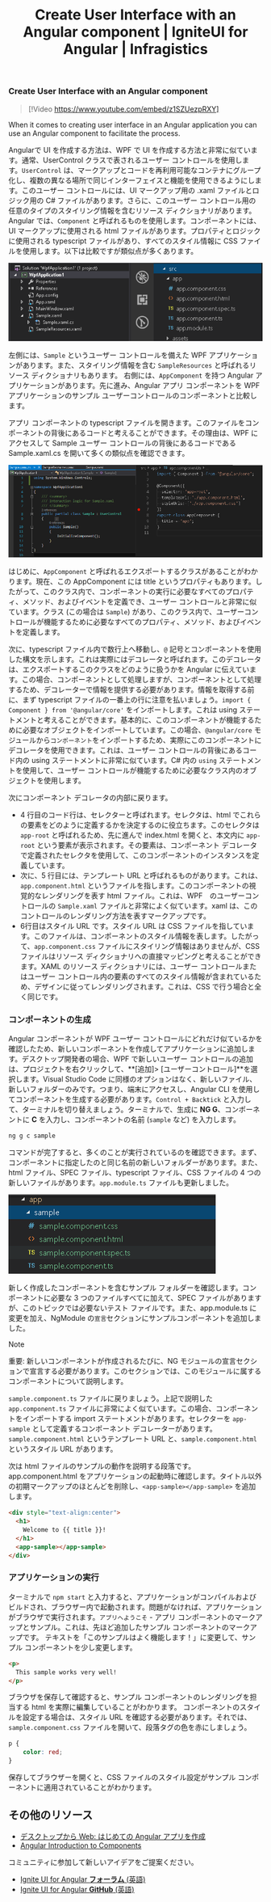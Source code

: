 ﻿---
title: Create User Interface with an Angular component | IgniteUI for Angular | Infragistics
_description: Learn how to create user interface using an Angular component when you migrate from WPF to Angular.
_keywords: angular component, ignite ui for angular, infragistics
_language: ja
---

### Create User Interface with an Angular component

> [!Video https://www.youtube.com/embed/z1SZUezpRXY]

When it comes to creating user interface in an Angular application you can use an Angular component to facilitate the process.

Angularで UI を作成する方法は、WPF で UI を作成する方法と非常に似ています。通常、UserControl クラスで表されるユーザー コントロールを使用します。`UserControl` は、マークアップとコードを再利用可能なコンテナにグループ化し、複数の異なる場所で同じインターフェイスと機能を使用できるようにします。このユーザー コントロールには、UI マークアップ用の .xaml ファイルとロジック用の C# ファイルがあります。さらに、このユーザー コントロール用の任意のタイプのスタイリング情報を含むリソース ディクショナリがあります。Angular では、`Component` と呼ばれるものを使用します。コンポーネントには、UI マークアップに使用される html ファイルがあります。プロパティとロジックに使用される typescript ファイルがあり、すべてのスタイル情報に CSS ファイルを使用します。以下は比較ですが類似点が多くあります。

<img src="../../../images/general/component_structure.png" />

左側には、`Sample` というユーザー コントロールを備えた WPF アプリケーションがあります。また、スタイリング情報を含む `SampleResources` と呼ばれるリソース ディクショナリもあります。
右側には、`AppComponent` を持つ Angular アプリケーションがあります。先に進み、Angular アプリ コンポーネントを WPF アプリケーションのサンプル ユーザーコントロールのコンポーネントと比較します。

アプリ コンポーネントの typescript ファイルを開きます。このファイルをコンポーネントの背後にあるコードと考えることができます。その理由は、WPF にアクセスして Sample ユーザー コントロールの背後にあるコードである Sample.xaml.cs を開いて多くの類似点を確認できます。

<img src="../../../images/general/component_code_behind.png" />

はじめに、`AppComponent` と呼ばれるエクスポートするクラスがあることがわかります。現在、この AppComponent には title というプロパティもあります。したがって、このクラス内で、コンポーネントの実行に必要なすべてのプロパティ、メソッド、およびイベントを定義でき、ユーザー コントロールと非常に似ています。クラス (この場合は `Sample`) があり、このクラス内で、ユーザーコントロールが機能するために必要なすべてのプロパティ、メソッド、およびイベントを定義します。

次に、typescript ファイル内で数行上へ移動し、`@` 記号とコンポーネントを使用した構文を示します。これは実際にはデコレータと呼ばれます。このデコレータは、エクスポートするこのクラスをどのように扱うかを Angular に伝えています。この場合、コンポーネントとして処理しますが、コンポーネントとして処理するため、デコレーターで情報を提供する必要があります。情報を取得する前に、まず typescript ファイルの一番上の行に注意を払いましょう。`import { Component } from '@angular/core'` をインポートします。これは using ステートメントと考えることができます。基本的に、このコンポーネントが機能するために必要なオブジェクトをインポートしています。この場合、`@angular/core` モジュールから`コンポーネント`をインポートするため、実際にこのコンポーネントにデコレータを使用できます。これは、ユーザー コントロールの背後にあるコード内の using ステートメントに非常に似ています。C# 内の `using` ステートメントを使用して、ユーザー コントロールが機能するために必要なクラス内のオブジェクトを使用します。

次にコンポーネント デコレータの内部に戻ります。
 - 4 行目のコード行は、セレクターと呼ばれます。セレクタは、html でこれらの要素をどのように定義するかを決定するのに役立ちます。このセレクタは `app-root` と呼ばれるため、先に進んで index.html を開くと、本文内に `app-root` という要素が表示されます。その要素は、コンポーネント デコレータで定義されたセレクタを使用して、このコンポーネントのインスタンスを定義しています。
 - 次に、5 行目には、テンプレート URL と呼ばれるものがあります。これは、`app.component.html` というファイルを指します。このコンポーネントの視覚的なレンダリングを表す html ファイル。これは、WPF　のユーザーコントロールの `Sample.xaml` ファイルと非常によく似ています。xaml は、このコントロールのレンダリング方法を表すマークアップです。
 - 6行目はスタイル URL です。スタイル URL は CSS ファイルを指しています。このファイルは、コンポーネントのスタイル情報を表します。したがって、`app.component.css` ファイルにスタイリング情報はありませんが、CSS ファイルはリソース ディクショナリへの直接マッピングと考えることができます。XAML のリソース ディクショナリには、ユーザー コントロールまたはユーザー コントロール内の要素のすべてのスタイル情報が含まれているため、デザインに従ってレンダリングされます。これは、CSS で行う場合と全く同じです。

### コンポーネントの生成

Angular コンポーネントが WPF ユーザー コントロールにどれだけ似ているかを確認したため、新しいコンポーネントを作成してアプリケーションに追加します。デスクトップ開発者の場合、WPF で新しいユーザー コントロールの追加は、プロジェクトを右クリックして、**[追加]> [ユーザーコントロール]**を選択します。Visual Studio Code に同様のオプションはなく、新しいファイル、新しいフォルダーのみです。つまり、端末にアクセスし、Angular CLI を使用してコンポーネントを生成する必要があります。`Control + Backtick` と入力して、ターミナルを切り替えましょう。ターミナルで、生成に **NG G**、コンポーネントに **C** を入力し、コンポーネントの名前 (`sample` など) を入力します。

```cmd
ng g c sample
```

コマンドが完了すると、多くのことが実行されているのを確認できます。まず、コンポーネントに指定したのと同じ名前の新しいフォルダーがあります。また、html ファイル、SPEC ファイル、typescript ファイル、CSS ファイルの 4 つの新しいファイルがあります。`app.module.ts` ファイルも更新しました。

<img src="../../../images/general/sample_component.png" />

新しく作成したコンポーネントを含むサンプル フォルダーを確認します。コンポーネントに必要な 3 つのファイルすべてに加えて、SPEC ファイルがありますが、このトピックでは必要ないテスト ファイルです。また、app.module.ts に変更を加え、NgModule の`宣言`セクションにサンプルコンポーネントを追加しました。
> [!NOTE]
> 重要: 新しいコンポーネントが作成されるたびに、NG モジュールの宣言セクションで宣言する必要があります。このセクションでは、このモジュールに属するコンポーネントについて説明します。

`sample.component.ts` ファイルに戻りましょう。上記で説明した `app.component.ts` ファイルに非常によく似ています。この場合、コンポーネントをインポートする import ステートメントがあります。セレクターを `app-sample` として定義するコンポーネント デコレーターがあります。`sample.component.html` というテンプレート URL と、`sample.component.html` というスタイル URL があります。

次は html ファイルのサンプルの動作を説明する段落です。app.component.html をアプリケーションの起動時に確認します。タイトル以外の初期マークアップのほとんどを削除し、`<app-sample></app-sample>` を追加します。
```html
<div style="text-align:center">
  <h1>
    Welcome to {{ title }}!
  </h1>
  <app-sample></app-sample>
</div>
```

### アプリケーションの実行

ターミナルで `npm start` と入力すると、アプリケーションがコンパイルおよびビルドされ、ブラウザー内で起動されます。問題がなければ、アプリケーションがブラウザで実行されます。`アプリへようこそ` - アプリ コンポーネントのマークアップとサンプル。これは、先ほど追加したサンプル コンポーネントのマークアップです。
テキストを「このサンプルはよく機能します！」に変更して、サンプル コンポーネントを少し変更します。
```html
<p>
  This sample works very well!
</p>
```
ブラウザを保存して確認すると、サンプル コンポーネントのレンダリングを担当する html を実際に編集していることがわかります。
コンポーネントのスタイルを設定する場合は、スタイル URL を確認する必要があります。それでは、`sample.component.css` ファイルを開いて、段落タグの色を赤にしましょう。
```css
p {
    color: red;
}
```
保存してブラウザーを開くと、CSS ファイルのスタイル設定がサンプル コンポーネントに適用されていることがわかります。

## その他のリソース
* [デスクトップから Web: はじめての Angular アプリを作成](https://www.youtube.com/watch?v=z1SZUezpRXY&t)
* [Angular Introduction to Components](https://angular.io/guide/architecture-components)

<div class="divider--half"></div>
コミュニティに参加して新しいアイデアをご提案ください。

* [Ignite UI for Angular **フォーラム** (英語)](https://www.infragistics.com/community/forums/f/ignite-ui-for-angular)
* [Ignite UI for Angular **GitHub** (英語)](https://github.com/IgniteUI/igniteui-angular)


